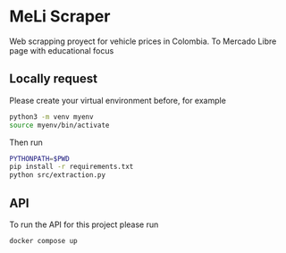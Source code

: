 # MeLi Scraper
Web scrapping proyect for vehicle prices in Colombia. To Mercado Libre page with educational focus
## Locally request
Please create your virtual environment before, for example
```bash
python3 -m venv myenv
source myenv/bin/activate
```
Then run
```bash
PYTHONPATH=$PWD
pip install -r requirements.txt
python src/extraction.py
```

## API
To run the API for this project please run
```bash
docker compose up
```


